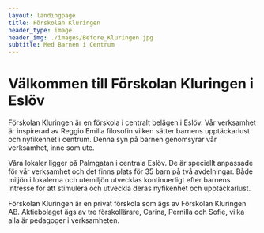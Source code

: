 ```yaml
---
layout: landingpage
title: Förskolan Kluringen
header_type: image
header_img: ./images/Before_Kluringen.jpg
subtitle: Med Barnen i Centrum
---
```



# Välkommen till Förskolan Kluringen i Eslöv
Förskolan Kluringen är en förskola i centralt belägen i Eslöv. Vår verksamhet är inspirerad av Reggio Emilia filosofin vilken sätter barnens upptäckarlust och nyfikenhet i centrum. Denna syn på barnen genomsyrar vår verksamhet, inne som ute.

Våra lokaler ligger på Palmgatan i centrala Eslöv. De är speciellt anpassade för vår verksamhet och det finns plats för 35 barn på två avdelningar. Både miljön i lokalerna och utemiljön utvecklas kontinuerligt efter barnens intresse för att stimulera och utveckla deras nyfikenhet och upptäckarlust.

Förskolan Kluringen är en privat förskola som ägs av Förskolan Kluringen AB. Aktiebolaget ägs av tre förskollärare, Carina, Pernilla och Sofie, vilka alla är pedagoger i verksamheten.